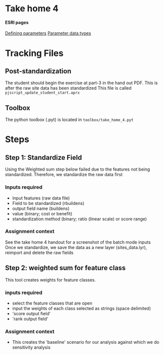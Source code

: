 # Take home 4

#### ESRI pages

[Defining parameters](https://pro.arcgis.com/en/pro-app/latest/arcpy/geoprocessing_and_python/defining-parameters-in-a-python-toolbox.htm)
[Parameter data types](https://pro.arcgis.com/en/pro-app/latest/arcpy/geoprocessing_and_python/defining-parameter-data-types-in-a-python-toolbox.htm)


# Tracking Files
## Post-standardization
The student should begin the exercise at part-3 in the hand out PDF. This is after the raw site data has been standardized
This file is called `pjscript_update_student_start.aprx`

## Toolbox
The python toolbox (.pyt) is located in `toolbox/take_home_4.pyt`

# Steps
## Step 1: Standardize Field
Using the Weighted sum step below failed due to the features not being standardized. Therefore, we standardize the raw data first

### Inputs required
- Input features (raw data file)
- Field to be standardized (rbuildens)
- output field name (buildens)
- value (binary; cost or benefit)
- standardization method (binary; ratio (linear scale) or score range)

### Assignment context
See the take home 4 handout for a screenshot of the batch mode inputs
Once we standardize, we save the data as a new layer (sites_data.lyr), reimport and delete the raw fields

## Step 2: weighted sum for feature class
This tool creates weights for feature classes.  

### inputs required
- select the feature classes that are open 
- input the weights of each class selected as strings (space delimited)
- 'score output field'
- 'rank output field'

### Assignment context
- This creates the 'baseline' scenario for our analysis against which we do sensitivity analysis